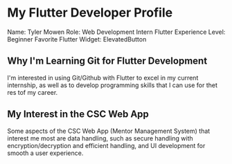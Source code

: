# My Flutter Developer Profile

Name: Tyler Mowen
Role: Web Development Intern
Flutter Experience Level: Beginner
Favorite Flutter Widget: ElevatedButton

## Why I'm Learning Git for Flutter Development

I'm interested in using Git/Github with Flutter to excel in my current internship, as well as to develop programming skills that I can use for thet res tof my career.

## My Interest in the CSC Web App

Some aspects of the CSC Web App (Mentor Management System) that interest me most are data handling, such as secure handling with encryption/decryption and efficient handling, and UI development for smooth a user experience.
```